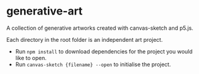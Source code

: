 # generative-art

A collection of generative artworks created with canvas-sketch and p5.js.

Each directory in the root folder is an independent art project. 
- Run `npm install` to download dependencies for the project you would like to open.
- Run `canvas-sketch {filename} --open` to initialise the project.
